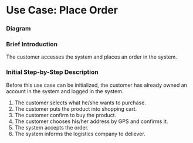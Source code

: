# Use Case: Place Order


### Diagram


### Brief Introduction
The customer accesses the system and places an order in the system.


### Initial Step-by-Step Description
Before this use case can be initialized, the customer has already owned an account in the system and  logged in the system.

1. The customer selects what he/she wants to purchase.
2. The customer puts the product into shopping cart.
3. The customer confirm to buy the product.
2. The customer chooses his/her address by GPS and confirms it.
3. The system accepts the order.
4. The system informs the logistics company to deliever.
